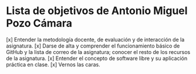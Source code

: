 Lista de objetivos de Antonio Miguel Pozo Cámara
============================



[x]	Entender la metodología docente, de evaluación y de interacción de la asignatura.
[x]	Darse de alta y comprender el funcionamiento básico de GitHub y la lista de correo de la asignatura; conocer el resto de los recursos de la asignatura.
[x]	Entender el concepto de software libre y su aplicación práctica en clase.
[x]	Vernos las caras.
